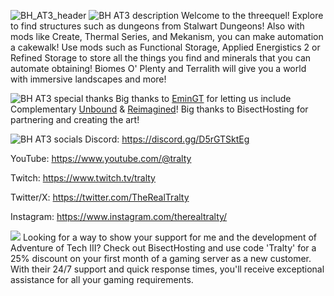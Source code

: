 ![BH_AT3_header](https://www.bisecthosting.com/images/CF/ADVENTURE_OF_TECH_III/BH_ADVENTURE_OF_TECH_III_Header.webp)
![BH AT3 description](https://www.bisecthosting.com/images/CF/ADVENTURE_OF_TECH_III/BH_ADVENTURE_OF_TECH_III_Description.webp)
Welcome to the threequel! Explore to find structures such as dungeons from Stalwart Dungeons! Also with mods like Create, Thermal Series, and Mekanism, you can make automation a cakewalk! Use mods such as Functional Storage, Applied Energistics 2 or Refined Storage to store all the things you find and minerals that you can automate obtaining! Biomes O' Plenty and Terralith will give you a world with immersive landscapes and more!

![BH AT3 special thanks](https://www.bisecthosting.com/images/CF/ADVENTURE_OF_TECH_III/BH_ADVENTURE_OF_TECH_III_Special%20Thanks.webp)
Big thanks to [EminGT](https://www.curseforge.com/members/emingt/projects) for letting us include Complementary [Unbound](https://www.curseforge.com/minecraft/shaders/complementary-unbound) & [Reimagined](https://www.curseforge.com/minecraft/shaders/complementary-reimagined)! Big thanks to BisectHosting for partnering and creating the art!

![BH AT3 socials](https://www.bisecthosting.com/images/CF/ADVENTURE_OF_TECH_III/BH_ADVENTURE_OF_TECH_III_Socials.webp)
Discord: https://discord.gg/D5rGTSktEg

YouTube: https://www.youtube.com/@tralty

Twitch: https://www.twitch.tv/tralty

Twitter/X: https://twitter.com/TheRealTralty

Instagram: https://www.instagram.com/therealtralty/


[<img src="https://www.bisecthosting.com/images/CF/ADVENTURE_OF_TECH_III/BH_ADVENTURE_OF_TECH_III_Promo.webp">](https://bisecthosting.com/Tralty)
Looking for a way to show your support for me and the development of Adventure of Tech III? Check out BisectHosting and use code 'Tralty' for a 25% discount on your first month of a gaming server as a new customer. With their 24/7 support and quick response times, you'll receive exceptional assistance for all your gaming requirements.
